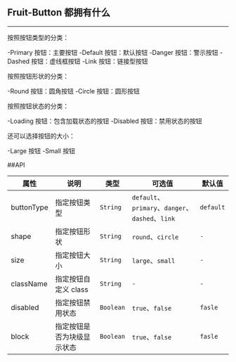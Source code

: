 ## Fruit-Button 都拥有什么

---

按照按钮类型的分类：

-Primary 按钮：主要按钮
-Default 按钮：默认按钮
-Danger 按钮：警示按钮
-Dashed 按钮：虚线框按钮
-Link 按钮：链接型按钮

按照按钮形状的分类：

-Round 按钮：圆角按钮
-Circle 按钮：圆形按钮

按照按钮状态的分类：

-Loading 按钮：包含加载状态的按钮
-Disabled 按钮：禁用状态的按钮

<!-- 可以在按钮中添加上Icon，当然也可以将Icon放在Children中传入：

-Icon按钮 -->

还可以选择按钮的大小：

-Large 按钮
-Small 按钮

##API

| 属性       | 说明                       | 类型      | 可选值                                           | 默认值    |
| ---------- | -------------------------- | --------- | ------------------------------------------------ | --------- |
| buttonType | 指定按钮类型               | `String`  | `default`、`primary`、`danger`、`dashed`、`link` | `default` |
| shape      | 指定按钮形状               | `String`  | `round`、`circle`                                | `-`       |
| size       | 指定按钮大小               | `String`  | `large`、`small`                                 | `-`       |
| className  | 指定按钮自定义 class       | `String`  | `-`                                              | `-`       |
| disabled   | 指定按钮禁用状态           | `Boolean` | `true`、`false`                                  | `fasle`   |
| block      | 指定按钮是否为块级显示状态 | `Boolean` | `true`、`false`                                  | `fasle`   |
